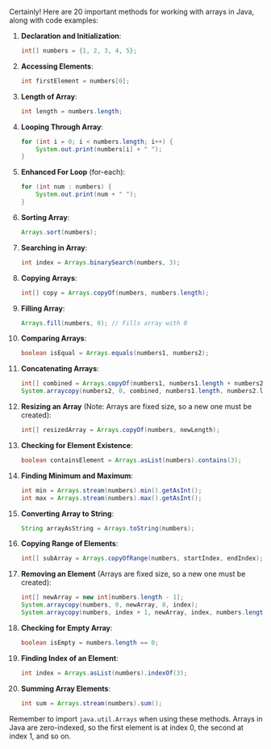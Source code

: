 Certainly! Here are 20 important methods for working with arrays in Java, along with code examples:

1. **Declaration and Initialization**:

   ```java
   int[] numbers = {1, 2, 3, 4, 5};
   ```

2. **Accessing Elements**:

   ```java
   int firstElement = numbers[0];
   ```

3. **Length of Array**:

   ```java
   int length = numbers.length;
   ```

4. **Looping Through Array**:

   ```java
   for (int i = 0; i < numbers.length; i++) {
       System.out.print(numbers[i] + " ");
   }
   ```

5. **Enhanced For Loop** (for-each):

   ```java
   for (int num : numbers) {
       System.out.print(num + " ");
   }
   ```

6. **Sorting Array**:

   ```java
   Arrays.sort(numbers);
   ```

7. **Searching in Array**:

   ```java
   int index = Arrays.binarySearch(numbers, 3);
   ```

8. **Copying Arrays**:

   ```java
   int[] copy = Arrays.copyOf(numbers, numbers.length);
   ```

9. **Filling Array**:

   ```java
   Arrays.fill(numbers, 0); // Fills array with 0
   ```

10. **Comparing Arrays**:

    ```java
    boolean isEqual = Arrays.equals(numbers1, numbers2);
    ```

11. **Concatenating Arrays**:

    ```java
    int[] combined = Arrays.copyOf(numbers1, numbers1.length + numbers2.length);
    System.arraycopy(numbers2, 0, combined, numbers1.length, numbers2.length);
    ```

12. **Resizing an Array** (Note: Arrays are fixed size, so a new one must be created):

    ```java
    int[] resizedArray = Arrays.copyOf(numbers, newLength);
    ```

13. **Checking for Element Existence**:

    ```java
    boolean containsElement = Arrays.asList(numbers).contains(3);
    ```

14. **Finding Minimum and Maximum**:

    ```java
    int min = Arrays.stream(numbers).min().getAsInt();
    int max = Arrays.stream(numbers).max().getAsInt();
    ```

15. **Converting Array to String**:

    ```java
    String arrayAsString = Arrays.toString(numbers);
    ```

16. **Copying Range of Elements**:

    ```java
    int[] subArray = Arrays.copyOfRange(numbers, startIndex, endIndex);
    ```

17. **Removing an Element** (Arrays are fixed size, so a new one must be created):

    ```java
    int[] newArray = new int[numbers.length - 1];
    System.arraycopy(numbers, 0, newArray, 0, index);
    System.arraycopy(numbers, index + 1, newArray, index, numbers.length - index - 1);
    ```

18. **Checking for Empty Array**:

    ```java
    boolean isEmpty = numbers.length == 0;
    ```

19. **Finding Index of an Element**:

    ```java
    int index = Arrays.asList(numbers).indexOf(3);
    ```

20. **Summing Array Elements**:

    ```java
    int sum = Arrays.stream(numbers).sum();
    ```

Remember to import `java.util.Arrays` when using these methods. Arrays in Java are zero-indexed, so the first element is at index 0, the second at index 1, and so on.